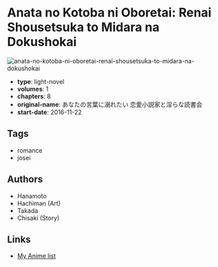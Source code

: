 # Anata no Kotoba ni Oboretai: Renai Shousetsuka to Midara na Dokushokai

![anata-no-kotoba-ni-oboretai-renai-shousetsuka-to-midara-na-dokushokai](https://cdn.myanimelist.net/images/manga/3/192711.jpg)

-   **type**: light-novel
-   **volumes**: 1
-   **chapters**: 8
-   **original-name**: あなたの言葉に溺れたい 恋愛小説家と淫らな読書会
-   **start-date**: 2016-11-22

## Tags

-   romance
-   josei

## Authors

-   Hanamoto
-   Hachiman (Art)
-   Takada
-   Chisaki (Story)

## Links

-   [My Anime list](https://myanimelist.net/manga/105174/Anata_no_Kotoba_ni_Oboretai__Renai_Shousetsuka_to_Midara_na_Dokushokai)
